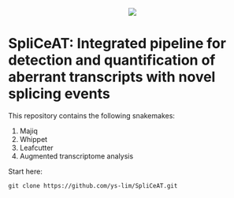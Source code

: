 <p align="center">
  <img src="https://github.com/ys-lim/SpliCeAT/assets/68455070/e594546e-d22b-4bb1-a777-f000d51c2919" />
</p>

# SpliCeAT: Integrated pipeline for detection and quantification of aberrant transcripts with novel splicing events

This repository contains the following snakemakes:
1. Majiq
2. Whippet
3. Leafcutter
4. Augmented transcriptome analysis

Start here: 
```
git clone https://github.com/ys-lim/SpliCeAT.git
```

[^1]: Unless otherwise stated, all RNA-seq alignments are performed with STAR. The pipelines assume BAM files are labelled as `sample_Aligned.sortedByCoord.out.bam`.
